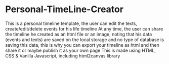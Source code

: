 # Personal-TimeLine-Creator
This is a personal timeline template, the user can edit the texts, create/edit/delete events for his life timeline
At any time, the user can share the timeline he created as an html file or an image, noting that his data (events and texts) are saved on the local storage and no type of database is saving this data, this is why you can export your timeline as html and then share it or maybe publish it as your own page
This is made using HTML, CSS & Vanilla Javascript, including html2canvas library
